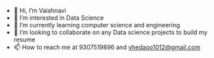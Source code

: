 - 👋 Hi, I’m Vaishnavi
- 👀 I’m interested in Data Science
- 🌱 I’m currently learning computer science and engineering 
- 💞️ I’m looking to collaborate on any Data science projects to build my resume
- 📫 How to reach me at 9307519896 and vhedaoo1012@gmail.com

<!---
Vaish101/Vaish101 is a ✨ special ✨ repository because its `README.md` (this file) appears on your GitHub profile.
You can click the Preview link to take a look at your changes.
--->
